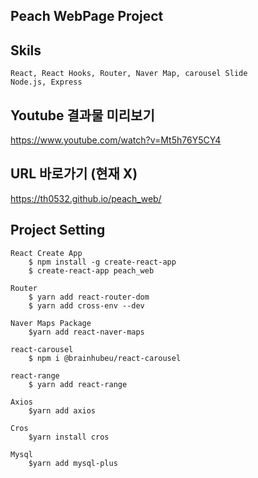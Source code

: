 ## Peach WebPage Project

## Skils
    React, React Hooks, Router, Naver Map, carousel Slide
    Node.js, Express

## Youtube 결과물 미리보기
<https://www.youtube.com/watch?v=Mt5h76Y5CY4>

## URL 바로가기 (현재 X)
<https://th0532.github.io/peach_web/>


## Project Setting
	React Create App
		$ npm install -g create-react-app
		$ create-react-app peach_web

	Router 
		$ yarn add react-router-dom
		$ yarn add cross-env --dev

	Naver Maps Package
		$yarn add react-naver-maps

	react-carousel
		$ npm i @brainhubeu/react-carousel

	react-range
		$ yarn add react-range

	Axios
		$yarn add axios

	Cros
		$yarn install cros
		
	Mysql
		$yarn add mysql-plus
